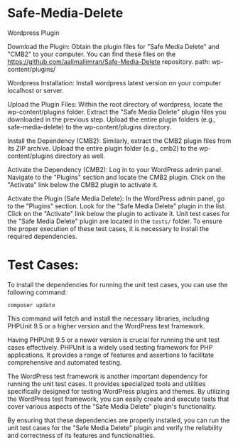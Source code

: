 # Safe-Media-Delete
Wordpress Plugin

Download the Plugin: Obtain the plugin files for "Safe Media Delete" and "CMB2" to your computer. You can find these files on the https://github.com/aalimaliimran/Safe-Media-Delete repository. path: wp-content/plugins/

Wordpress Installation: Install wordpress latest version on your computer localhost or server.

Upload the Plugin Files: Within the root directory of wordpress, locate the wp-content/plugins folder. Extract the "Safe Media Delete" plugin files you downloaded in the previous step. Upload the entire plugin folders (e.g., safe-media-delete) to the wp-content/plugins directory.

Install the Dependency (CMB2): Similarly, extract the CMB2 plugin files from its ZIP archive. Upload the entire plugin folder (e.g., cmb2) to the wp-content/plugins directory as well.

Activate the Dependency (CMB2): Log in to your WordPress admin panel. Navigate to the "Plugins" section and locate the CMB2 plugin. Click on the "Activate" link below the CMB2 plugin to activate it.

Activate the Plugin (Safe Media Delete): In the WordPress admin panel, go to the "Plugins" section. Look for the "Safe Media Delete" plugin in the list. Click on the "Activate" link below the plugin to activate it.
Unit test cases for the "Safe Media Delete" plugin are located in the `tests/` folder. To ensure the proper execution of these test cases, it is necessary to install the required dependencies. 

Test Cases:
===========
To install the dependencies for running the unit test cases, you can use the following command:

```
composer update
```

This command will fetch and install the necessary libraries, including PHPUnit 9.5 or a higher version and the WordPress test framework.

Having PHPUnit 9.5 or a newer version is crucial for running the unit test cases effectively. PHPUnit is a widely used testing framework for PHP applications. It provides a range of features and assertions to facilitate comprehensive and automated testing.

The WordPress test framework is another important dependency for running the unit test cases. It provides specialized tools and utilities specifically designed for testing WordPress plugins and themes. By utilizing the WordPress test framework, you can easily create and execute tests that cover various aspects of the "Safe Media Delete" plugin's functionality.

By ensuring that these dependencies are properly installed, you can run the unit test cases for the "Safe Media Delete" plugin and verify the reliability and correctness of its features and functionalities.

